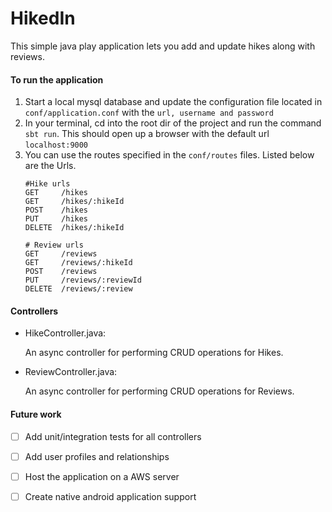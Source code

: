 # HikedIn

This simple java play application lets you add and update hikes along with reviews.

#### To run the application

1.  Start a local mysql database and update the configuration file located in `conf/application.conf` with the `url, username and password`
2.  In your terminal, cd into the root dir of the project and run the command `sbt run`. This should open up a browser with the default url `localhost:9000`
3.  You can use the routes specified in the `conf/routes` files. Listed below are the Urls.
    ```
    #Hike urls
    GET     /hikes
    GET     /hikes/:hikeId
    POST    /hikes
    PUT     /hikes
    DELETE  /hikes/:hikeId

    # Review urls
    GET     /reviews
    GET     /reviews/:hikeId
    POST    /reviews
    PUT     /reviews/:reviewId
    DELETE  /reviews/:review
    ```


#### Controllers

- HikeController.java:

  An async controller for performing CRUD operations for Hikes.

- ReviewController.java:

  An async controller for performing CRUD operations for Reviews.

#### Future work

- [ ] Add unit/integration tests for all controllers
- [ ] Add user profiles and relationships
- [ ] Host the application on a AWS server
- [ ] Create native android application support

